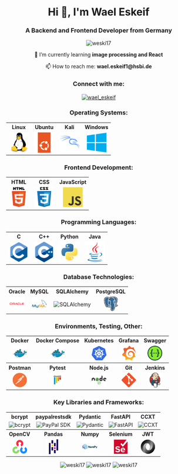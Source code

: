 <h1 align="center">Hi 👋, I'm Wael Eskeif</h1>
<h3 align="center">A Backend and Frontend Developer from Germany</h3>

<p align="center">
  <img src="https://komarev.com/ghpvc/?username=weski17&label=Profile%20views&color=0e75b6&style=flat" alt="weski17" />
</p>

<p align="center">🌱 I’m currently learning <strong>image processing and React</strong></p>

<p align="center">📫 How to reach me: <strong>wael.eskeif1@hsbi.de</strong></p>

<h3 align="center">Connect with me:</h3>
<p align="center">
  <a href="https://instagram.com/wael_eskeif" target="_blank">
    <img align="center" src="https://raw.githubusercontent.com/rahuldkjain/github-profile-readme-generator/master/src/images/icons/Social/instagram.svg" alt="wael_eskeif" height="30" width="40" />
  </a>
</p>

<h3 align="center">Operating Systems:</h3>
<table align="center">
  <tr>
    <th>Linux</th>
    <th>Ubuntu</th>
    <th>Kali</th>
    <th>Windows</th>
  </tr>
  <tr>
    <td align="center"><img src="https://github.com/devicons/devicon/blob/master/icons/linux/linux-original.svg" title="Linux" alt="Linux" width="55" height="55"/></td>
    <td align="center"><img src="https://github.com/devicons/devicon/blob/master/icons/ubuntu/ubuntu-original.svg" title="Ubuntu" alt="Ubuntu" width="55" height="55"/></td>
    <td align="center"><img src="https://github.com/canaleal/devicon/blob/new-icon-kali-linux/icons/kalilinux/kalilinux-original-wordmark.svg" title="Kali Linux" alt="Kali Linux" width="55" height="55"/></td>
    <td align="center"><img src="https://raw.githubusercontent.com/devicons/devicon/master/icons/windows8/windows8-original.svg" title="Windows" alt="Windows" width="55" height="55"/></td>
  </tr>
</table>

<h3 align="center">Frontend Development:</h3>
<table align="center">
  <tr>
    <th>HTML</th>
    <th>CSS</th>
    <th>JavaScript</th>
  </tr>
  <tr>
    <td align="center"><img src="https://raw.githubusercontent.com/devicons/devicon/master/icons/html5/html5-original-wordmark.svg" alt="HTML5" width="55" height="55"/></td>
    <td align="center"><img src="https://raw.githubusercontent.com/devicons/devicon/master/icons/css3/css3-original-wordmark.svg" alt="CSS3" width="55" height="55"/></td>
    <td align="center"><img src="https://raw.githubusercontent.com/devicons/devicon/master/icons/javascript/javascript-original.svg" alt="JavaScript" width="55" height="55"/></td>
  </tr>
</table>

<h3 align="center">Programming Languages:</h3>
<table align="center">
  <tr>
    <th>C</th>
    <th>C++</th>
    <th>Python</th>
    <th>Java</th>
  </tr>
  <tr>
    <td align="center"><img src="https://raw.githubusercontent.com/devicons/devicon/master/icons/c/c-original.svg" alt="C" width="55" height="55"/></td>
    <td align="center"><img src="https://raw.githubusercontent.com/devicons/devicon/master/icons/cplusplus/cplusplus-original.svg" alt="C++" width="55" height="55"/></td>
    <td align="center"><img src="https://raw.githubusercontent.com/devicons/devicon/master/icons/python/python-original.svg" alt="Python" width="55" height="55"/></td>
    <td align="center"><img src="https://raw.githubusercontent.com/devicons/devicon/master/icons/java/java-original.svg" alt="Java" width="55" height="55"/></td>
  </tr>
</table>

<h3 align="center">Database Technologies:</h3>
<table align="center">
  <tr>
    <th>Oracle</th>
    <th>MySQL</th>
    <th>SQLAlchemy</th>
    <th>PostgreSQL</th>
  </tr>
  <tr>
    <td align="center"><img src="https://raw.githubusercontent.com/devicons/devicon/master/icons/oracle/oracle-original.svg" alt="Oracle" width="40" height="40"/></td>
    <td align="center"><img src="https://raw.githubusercontent.com/devicons/devicon/master/icons/mysql/mysql-original-wordmark.svg" alt="MySQL" width="40" height="40"/></td>
    <td align="center"><img src="https://www.sqlalchemy.org/img/sqla_logo.png" alt="SQLAlchemy" width="40" height="40"/></td>
    <td align="center"><img src="https://raw.githubusercontent.com/devicons/devicon/master/icons/postgresql/postgresql-original.svg" alt="PostgreSQL" width="40" height="40"/></td>
  </tr>
</table>

<h3 align="center">Environments, Testing, Other:</h3>
<table align="center">
  <tr>
    <th>Docker</th>
    <th>Docker Compose</th>
    <th>Kubernetes</th>
    <th>Grafana</th>
    <th>Swagger</th>
  </tr>
  <tr>
    <td align="center"><img src="https://raw.githubusercontent.com/devicons/devicon/master/icons/docker/docker-original.svg" alt="Docker" width="40" height="40"/></td>
    <td align="center"><img src="https://raw.githubusercontent.com/devicons/devicon/master/icons/docker/docker-original.svg" alt="Docker Compose" width="40" height="40"/></td>
    <td align="center"><img src="https://raw.githubusercontent.com/devicons/devicon/master/icons/kubernetes/kubernetes-plain.svg" alt="Kubernetes" width="40" height="40"/></td>
    <td align="center"><img src="https://raw.githubusercontent.com/devicons/devicon/master/icons/grafana/grafana-original.svg" alt="Grafana" width="40" height="40"/></td>
    <td align="center"><img src="https://raw.githubusercontent.com/devicons/devicon/master/icons/swagger/swagger-original.svg" alt="Swagger" width="40" height="40"/></td>
  </tr>
  <tr>
    <th>Postman</th>
    <th>Pytest</th>
    <th>Node.js</th>
    <th>Git</th>
    <th>Jenkins</th>
  </tr>
  <tr>
    <td align="center"><img src="https://raw.githubusercontent.com/devicons/devicon/master/icons/postman/postman-original.svg" alt="Postman" width="40" height="40"/></td>
    <td align="center"><img src="https://raw.githubusercontent.com/devicons/devicon/master/icons/pytest/pytest-original.svg" alt="Pytest" width="40" height="40"/></td>
    <td align="center"><img src="https://github.com/devicons/devicon/blob/master/icons/nodejs/nodejs-original-wordmark.svg" alt="Node.js" width="40" height="40"/></td>
    <td align="center"><img src="https://raw.githubusercontent.com/devicons/devicon/master/icons/git/git-original.svg" alt="Git" width="40" height="40"/></td>
    <td align="center"><img src="https://raw.githubusercontent.com/devicons/devicon/master/icons/jenkins/jenkins-original.svg" alt="Jenkins" width="40" height="40"/></td>
  </tr>
</table>

<h3 align="center">Key Libraries and Frameworks:</h3>
<table align="center">
  <tr>
    <th>bcrypt</th>
    <th>paypalrestsdk</th>
    <th>Pydantic</th>
    <th>FastAPI</th>
    <th>CCXT</th>
  </tr>
  <tr>
    <td align="center"><img src="https://cdn-icons-png.flaticon.com/512/3064/3064197.png" alt="bcrypt" width="40" height="40"/></td>
    <td align="center"><img src="https://www.paypalobjects.com/webstatic/icon/pp258.png" alt="PayPal SDK" width="40" height="40"/></td>
    <td align="center"><img src="https://icons.iconarchive.com/icons/papirus-team/papirus-apps/512/python-icon.png" alt="Pydantic" width="40" height="40"/></td>
    <td align="center"><img src="https://fastapi.tiangolo.com/img/logo-margin/logo-teal.png" alt="FastAPI" width="40" height="40"/></td>
    <td align="center"><img src="https://cdn-icons-png.flaticon.com/512/825/825540.png" alt="CCXT" width="40" height="40"/></td>
  </tr>
  <tr>
    <th>OpenCV</th>
    <th>Pandas</th>
    <th>Numpy</th>
    <th>Selenium</th>
    <th>JWT</th>
    
  </tr>
  <tr>
    <td align="center"><img src="https://github.com/devicons/devicon/blob/master/icons/opencv/opencv-original.svg" alt="OpenCV" width="40" height="40"/></td>
    <td align="center"><img src="https://github.com/devicons/devicon/blob/master/icons/pandas/pandas-original.svg" alt="Pandas" width="40" height="40"/></td>
    <td align="center"><img src="https://github.com/devicons/devicon/blob/master/icons/numpy/numpy-original-wordmark.svg" alt="Numpy" width="40" height="40"/></td>
    <td align="center"><img src="https://github.com/devicons/devicon/blob/master/icons/selenium/selenium-original.svg" alt="Selenium" width="40" height="40"/></td>
   <td align="center"><img src="https://github.com/devicons/devicon/blob/master/icons/json/json-original.svg" alt="JSON" width="40" height="40"/></td>

  </tr>
</table>

<div align="center">
  <img src="https://github-readme-stats.vercel.app/api/top-langs?username=weski17&show_icons=true&locale=en&layout=compact" alt="weski17" />
  <img src="https://github-readme-stats.vercel.app/api?username=weski17&show_icons=true&locale=en" alt="weski17" />
  <img src="https://github-readme-streak-stats.herokuapp.com/?user=weski17&" alt="weski17" />
</div>
